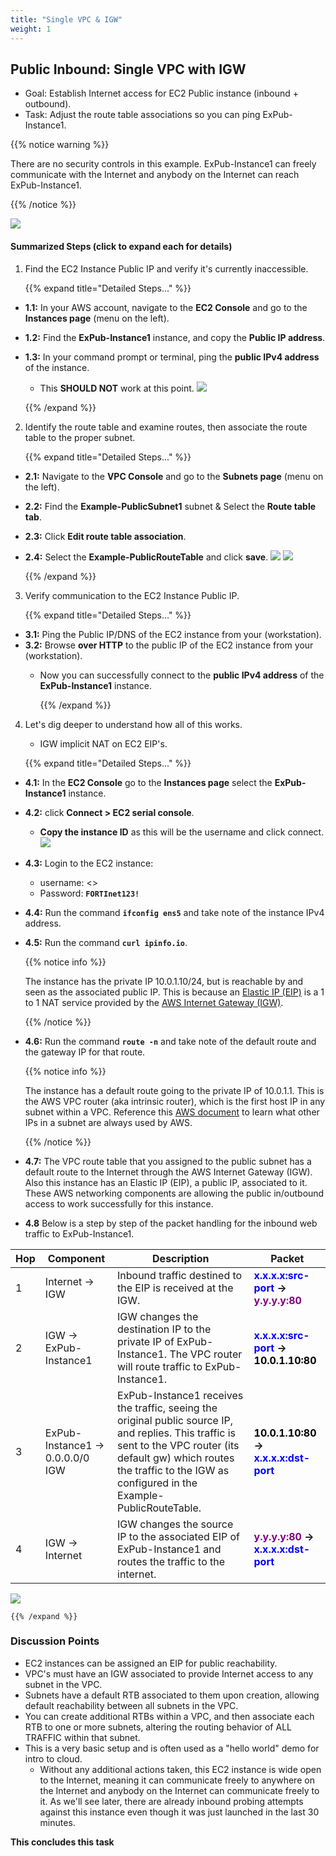 ```yaml
---
title: "Single VPC & IGW"
weight: 1
---
```



## Public Inbound: Single VPC with IGW
- Goal: Establish Internet access for EC2 Public instance (inbound + outbound).
- Task: Adjust the route table associations so you can ping ExPub-Instance1.

{{% notice warning %}} 

There are no security controls in this example. ExPub-Instance1 can freely communicate with the Internet and anybody on the Internet can reach ExPub-Instance1.

{{% /notice %}}

![](../image-vpc-example.png)


#### Summarized Steps (click to expand each for details)

1. Find the EC2 Instance Public IP and verify it's currently inaccessible.

    {{% expand title="Detailed Steps..." %}}

- **1.1:** In your AWS account, navigate to the **EC2 Console** and go to the **Instances page** (menu on the left).
- **1.2:** Find the **ExPub-Instance1** instance, and copy the **Public IP address**.
- **1.3:** In your command prompt or terminal, ping the **public IPv4 address** of the instance.
   - This **SHOULD NOT** work at this point.
![](image-t1-1.png)

    {{% /expand %}}

2. Identify the route table and examine routes, then associate the route table to the proper subnet.

    {{% expand title="Detailed Steps..." %}}

- **2.1:** Navigate to the **VPC Console** and go to the **Subnets page** (menu on the left).
- **2.2:** Find the **Example-PublicSubnet1** subnet & Select the **Route table tab**.
- **2.3:** Click **Edit route table association**.
- **2.4:** Select the **Example-PublicRouteTable** and click **save**.
![](image-t1-2.png)
![](image-t1-3.png)

  {{% /expand %}}

3. Verify communication to the EC2 Instance Public IP. 

    {{% expand title="Detailed Steps..." %}}

- **3.1:** Ping the Public IP/DNS of the EC2 instance from your (workstation).
- **3.2:** Browse **over HTTP** to the public IP of the EC2 instance from your (workstation).
  - Now you can successfully connect to the **public IPv4 address** of the **ExPub-Instance1** instance. 

    {{% /expand %}}

4. Let's dig deeper to understand how all of this works.
   - IGW implicit NAT on EC2 EIP's.

    {{% expand title="Detailed Steps..." %}}

- **4.1:** In the **EC2 Console** go to the **Instances page** select the **ExPub-Instance1** instance.
- **4.2:** click **Connect > EC2 serial console**.
    - **Copy the instance ID** as this will be the username and click connect. 
  ![](image-t1-4.png)
- **4.3:** Login to the EC2 instance:
    - username: <<copied Instance ID from above>>
    - Password: **`FORTInet123!`** 
- **4.4:** Run the command **`ifconfig ens5`** and take note of the instance IPv4 address.
- **4.5:** Run the command **`curl ipinfo.io`**.

  {{% notice info %}}
    
  The instance has the private IP 10.0.1.10/24, but is reachable by and seen as the associated public IP. This is because an [Elastic IP (EIP)](https://docs.aws.amazon.com/vpc/latest/userguide/vpc-eips.html) is a 1 to 1 NAT service provided by the [AWS Internet Gateway (IGW)](https://docs.aws.amazon.com/vpc/latest/userguide/VPC_Internet_Gateway.html).
    
  {{% /notice %}}

- **4.6:** Run the command **`route -n`** and take note of the default route and the gateway IP for that route.

  {{% notice info %}}

  The instance has a default route going to the private IP of 10.0.1.1. This is the AWS VPC router (aka intrinsic router), which is the first host IP in any subnet within a VPC. Reference this [AWS document](https://docs.aws.amazon.com/vpc/latest/userguide/subnet-sizing.html#subnet-sizing-ipv4) to learn what other IPs in a subnet are always used by AWS.

  {{% /notice %}}
  
- **4.7:** The VPC route table that you assigned to the public subnet has a default route to the Internet through the AWS Internet Gateway (IGW). Also this instance has an Elastic IP (EIP), a public IP, associated to it. These AWS networking components are allowing the public in/outbound access to work successfully for this instance.
     
- **4.8** Below is a step by step of the packet handling for the inbound web traffic to ExPub-Instance1.

Hop | Component | Description | Packet |
---|---|---|---|
1 | Internet -> IGW | Inbound traffic destined to the EIP is received at the IGW. | **<span style="color:blue">x.x.x.x:src-port</span> -> <span style="color:purple">y.y.y.y:80</span>** |
2 | IGW -> ExPub-Instance1 | IGW changes the destination IP to the private IP of ExPub-Instance1. The VPC router will route traffic to ExPub-Instance1. | **<span style="color:blue">x.x.x.x:src-port</span> -> <span style="color:black">10.0.1.10:80</span>** |
3 | ExPub-Instance1 -> 0.0.0.0/0 IGW| ExPub-Instance1 receives the traffic, seeing the original public source IP, and replies. This traffic is sent to the VPC router (its default gw) which routes the traffic to the IGW as configured in the Example-PublicRouteTable. | **<span style="color:black">10.0.1.10:80</span> -> <span style="color:blue">x.x.x.x:dst-port</span>** |
4 | IGW -> Internet | IGW changes the source IP to the associated EIP of ExPub-Instance1 and routes the traffic to the internet. | **<span style="color:purple">y.y.y.y:80</span> -> <span style="color:blue">x.x.x.x:dst-port</span>** |

  ![](image-t1-5.png)

    {{% /expand %}}

### Discussion Points
- EC2 instances can be assigned an EIP for public reachability.
- VPC's must have an IGW associated to provide Internet access to any subnet in the VPC.
- Subnets have a default RTB associated to them upon creation, allowing default reachability between all subnets in the VPC. 
- You can create additional RTBs within a VPC, and then associate each RTB to one or more subnets, altering the routing behavior of ALL TRAFFIC within that subnet.
- This is a very basic setup and is often used as a "hello world" demo for intro to cloud. 
  - Without any additional actions taken, this EC2 instance is wide open to the Internet, meaning it can communicate freely to anywhere on the Internet and anybody on the Internet can communicate freely to it. As we'll see later, there are already inbound probing attempts against this instance even though it was just launched in the last 30 minutes.

**This concludes this task**

